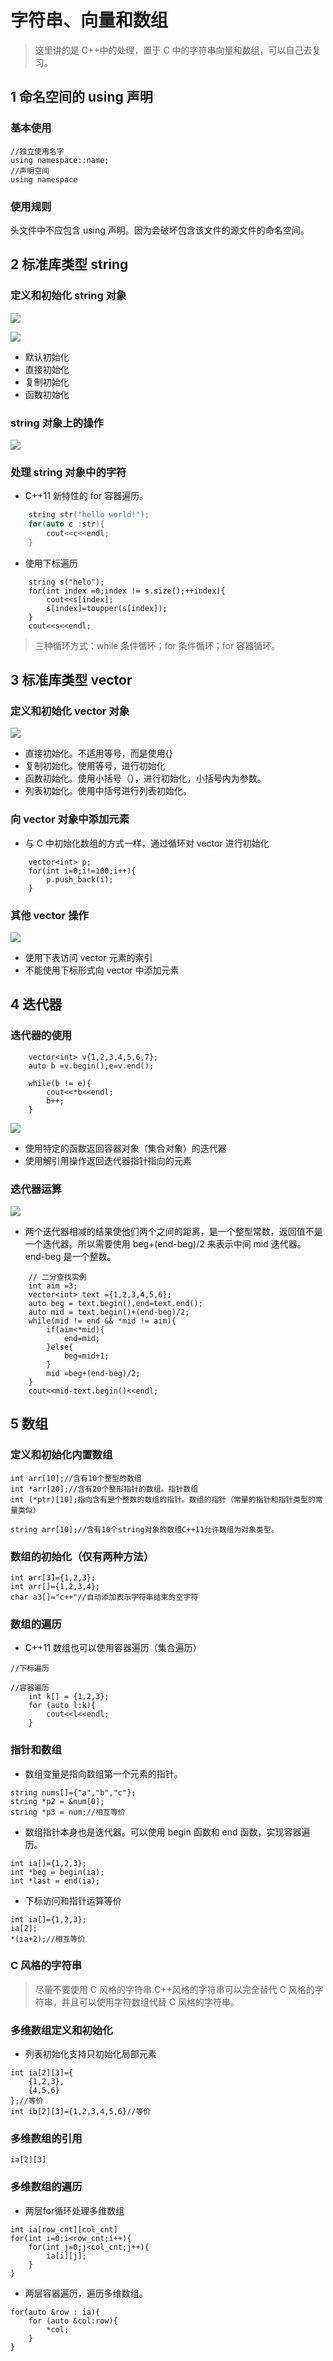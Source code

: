 # 字符串、向量和数组

> 这里讲的是 C++中的处理，置于 C 中的字符串向量和数组，可以自己去复习。

## 1 命名空间的 using 声明

### 基本使用

```
//独立使用名字
using namespace::name;
//声明空间
using namespace
```

### 使用规则

头文件中不应包含 using 声明。因为会破坏包含该文件的源文件的命名空间。

## 2 标准库类型 string

### 定义和初始化 string 对象

![](2021-03-04-11-40-28.png)

![](2021-03-04-11-41-01.png)

- 默认初始化
- 直接初始化
- 复制初始化
- 函数初始化

### string 对象上的操作

![](2021-03-04-11-43-30.png)

### 处理 string 对象中的字符

- C++11 新特性的 for 容器遍历。

```C++
    string str("hello world!");
    for(auto c :str){
        cout<<c<<endl;
    }
```

- 使用下标遍历

```
    string s("helo");
    for(int index =0;index != s.size();++index){
        cout<<s[index];
        s[index]=toupper(s[index]);
    }
    cout<<s<<endl;
```

> 三种循环方式：while 条件循环；for 条件循环；for 容器循环。

## 3 标准库类型 vector

### 定义和初始化 vector 对象

![](2021-03-04-14-18-52.png)

- 直接初始化。不适用等号，而是使用{}
- 复制初始化。使用等号，进行初始化
- 函数初始化。使用小括号（），进行初始化，小括号内为参数。
- 列表初始化。使用中括号进行列表初始化。

### 向 vector 对象中添加元素

- 与 C 中初始化数组的方式一样，通过循环对 vector 进行初始化

```
    vector<int> p;
    for(int i=0;i!=100;i++){
        p.push_back(i);
    }
```

### 其他 vector 操作

![](2021-03-04-14-38-39.png)

- 使用下表访问 vector 元素的索引
- 不能使用下标形式向 vector 中添加元素

## 4 迭代器

### 迭代器的使用

```
    vector<int> v{1,2,3,4,5,6,7};
    auto b =v.begin(),e=v.end();

    while(b != e){
        cout<<*b<<endl;
        b++;
    }
```

![](2021-03-04-15-29-22.png)

- 使用特定的函数返回容器对象（集合对象）的迭代器
- 使用解引用操作返回迭代器指针指向的元素

### 迭代器运算

![](2021-03-04-15-42-38.png)

- 两个迭代器相减的结果使他们两个之间的距离，是一个整型常数，返回值不是一个迭代器。所以需要使用 beg+(end-beg)/2 来表示中间 mid 迭代器。end-beg 是一个整数。

```
    // 二分查找实例
    int aim =3;
    vector<int> text ={1,2,3,4,5,6};
    auto beg = text.begin(),end=text.end();
    auto mid = text.begin()+(end-beg)/2;
    while(mid != end && *mid != aim){
        if(aim<*mid){
            end=mid;
        }else{
            beg=mid+1;
        }
        mid =beg+(end-beg)/2;
    }
    cout<<mid-text.begin()<<endl;
```

## 5 数组

### 定义和初始化内置数组

```
int arr[10];//含有10个整型的数组
int *arr[20];//含有20个整形指针的数组。指针数组
int (*ptr)[10];指向含有是个整数的数组的指针。数组的指针（常量的指针和指针类型的常量类似）

string arr[10];//含有10个string对象的数组C++11允许数组为对象类型。
```

### 数组的初始化（仅有两种方法）

```
int arr[3]={1,2,3};
int arr[]={1,2,3,4};
char a3[]="c++"//自动添加表示字符串结束的空字符
```

### 数组的遍历

- C++11 数组也可以使用容器遍历（集合遍历）

```
//下标遍历

//容器遍历
    int k[] = {1,2,3};
    for (auto l:k){
        cout<<l<<endl;
    }
```

### 指针和数组

- 数组变量是指向数组第一个元素的指针。

```
string nums[]={"a","b","c"};
string *p2 = &num[0];
string *p3 = num;//相互等价
```

- 数组指针本身也是迭代器。可以使用 begin 函数和 end 函数，实现容器遍历。

```
int ia[]={1,2,3};
int *beg = begin(ia);
int *last = end(ia);
```

- 下标访问和指针运算等价

```
int ia[]={1,2,3};
ia[2];
*(ia+2);//相互等价
```

### C 风格的字符串

> 尽量不要使用 C 风格的字符串.C++风格的字符串可以完全替代 C 风格的字符串，并且可以使用字符数组代替 C 风格的字符串。

### 多维数组定义和初始化

* 列表初始化支持只初始化局部元素
```
int ia[2][3]={
    {1,2,3},
    {4,5,6}
};//等价
int ib[2][3]={1,2,3,4,5,6}//等价
```
### 多维数组的引用


```
ia[2][3]
```
### 多维数组的遍历
* 两层for循环处理多维数组
```
int ia[row_cnt][col_cnt]
for(int i=0;i<row_cnt;i++){
    for(int j=0;j<col_cnt;j++){
        ia[i][j];
    }
}
```

* 两层容器遍历，遍历多维数组。

```
for(auto &row : ia){
    for (auto &col:row){
        *col;
    }
}
```